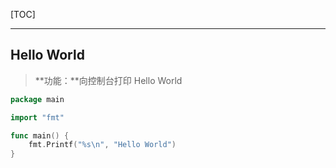 [TOC]

------

## Hello World

> **功能：**向控制台打印 Hello World

```go
package main

import "fmt"

func main() {
    fmt.Printf("%s\n", "Hello World")
}
```

